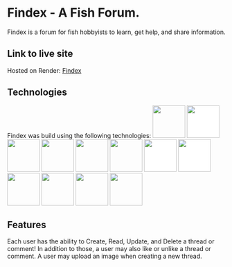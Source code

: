 # Findex - A Fish Forum.
Findex is a forum for fish hobbyists to learn, get help, and share information.

## Link to live site
Hosted on Render: [Findex](https://findex-9g4t.onrender.com)

## Technologies
Findex was build using the following technologies:
<img src="https://cdn.jsdelivr.net/gh/devicons/devicon/icons/javascript/javascript-plain.svg" style="width:75px;" />
<img src="https://cdn.jsdelivr.net/gh/devicons/devicon/icons/python/python-original-wordmark.svg" style="width:75px;background-color:white" />
<img src="https://cdn.jsdelivr.net/gh/devicons/devicon/icons/nodejs/nodejs-original-wordmark.svg" style="width:75px;" />
<img src="https://cdn.jsdelivr.net/gh/devicons/devicon/icons/react/react-original-wordmark.svg" style="width:75px;" />
<img src="https://cdn.jsdelivr.net/gh/devicons/devicon/icons/redux/redux-original.svg" style="width:75px;" />
<img src="https://cdn.jsdelivr.net/gh/devicons/devicon/icons/postgresql/postgresql-original-wordmark.svg" style="width:75px;" />
<img src="https://cdn.jsdelivr.net/gh/devicons/devicon/icons/sqlalchemy/sqlalchemy-original-wordmark.svg" style="width:75px;background-color:white" />
<img src="https://cdn.jsdelivr.net/gh/devicons/devicon/icons/flask/flask-original-wordmark.svg" style="width:75px;background-color:white" />
<img src="https://cdn.jsdelivr.net/gh/devicons/devicon/icons/html5/html5-plain-wordmark.svg" style="width:75px;" />
<img src="https://cdn.jsdelivr.net/gh/devicons/devicon/icons/css3/css3-plain-wordmark.svg" style="width:75px;" />
<img src="https://cdn.jsdelivr.net/gh/devicons/devicon/icons/git/git-original.svg" style="width:75px;" />
<img src="https://cdn.jsdelivr.net/gh/devicons/devicon/icons/vscode/vscode-original-wordmark.svg" style="width:75px;" />

## Features
Each user has the ability to Create, Read, Update, and Delete a thread or comment!
In addition to those, a user may also like or unlike a thread or comment.
A user may upload an image when creating a new thread.
